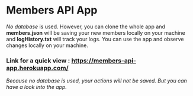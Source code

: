 # Members API App

*No database* is used. However, you can clone the whole app and **members.json** will be saving your new members locally on your machine
 and **logHistory.txt** will track your logs. You can use the app and observe changes locally on your machine.

### Link for a quick view : https://members-api-app.herokuapp.com/ 
*Because no database is used, your actions will not be saved. But you can have a look into the app.*
